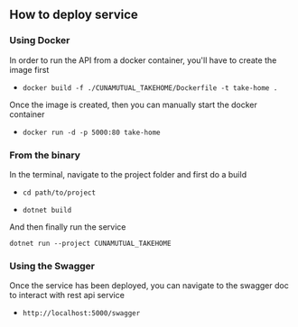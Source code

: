 ## How to deploy service

### Using Docker

In order to run the API from a docker container, you'll have to create the image first

* `docker build -f ./CUNAMUTUAL_TAKEHOME/Dockerfile -t take-home .`

Once the image is created, then you can manually start the docker container

* `docker run -d -p 5000:80 take-home`

### From the binary

In the terminal, navigate to the project folder and first do a build

* `cd path/to/project`

* `dotnet build`

And then finally run the service

`dotnet run --project CUNAMUTUAL_TAKEHOME`

### Using the Swagger

Once the service has been deployed, you can navigate to the swagger doc to interact with rest api service

* `http://localhost:5000/swagger`
